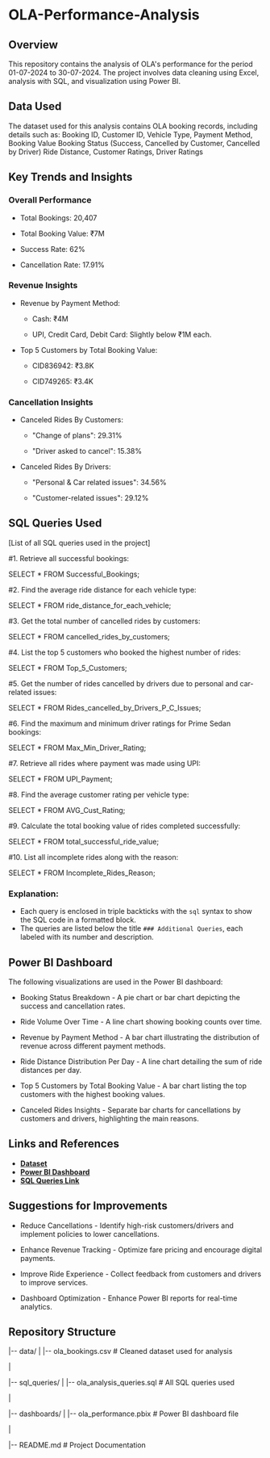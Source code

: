 # OLA-Performance-Analysis

## Overview

This repository contains the analysis of OLA's performance for the period 01-07-2024 to 30-07-2024. The project involves data cleaning using Excel, analysis with SQL, and visualization using Power BI.

## Data Used

The dataset used for this analysis contains OLA booking records, including details such as:
Booking ID, Customer ID, Vehicle Type, Payment Method, Booking Value
Booking Status (Success, Cancelled by Customer, Cancelled by Driver)
Ride Distance, Customer Ratings, Driver Ratings

## Key Trends and Insights

### Overall Performance

- Total Bookings: 20,407

- Total Booking Value: ₹7M

- Success Rate: 62%

- Cancellation Rate: 17.91%

### Revenue Insights

- Revenue by Payment Method:

  - Cash: ₹4M

  - UPI, Credit Card, Debit Card: Slightly below ₹1M each.

- Top 5 Customers by Total Booking Value:

  - CID836942: ₹3.8K

  - CID749265: ₹3.4K

### Cancellation Insights

- Canceled Rides By Customers:

  - "Change of plans": 29.31%

  - "Driver asked to cancel": 15.38%

- Canceled Rides By Drivers:

  - "Personal & Car related issues": 34.56%

  - "Customer-related issues": 29.12%

## SQL Queries Used

[List of all SQL queries used in the project]

 #1. Retrieve all successful bookings:
 
 SELECT * FROM Successful_Bookings;
 
 #2. Find the average ride distance for each vehicle type:
 
 SELECT * FROM ride_distance_for_each_vehicle;

 #3. Get the total number of cancelled rides by customers:
 
 SELECT * FROM cancelled_rides_by_customers;

 #4. List the top 5 customers who booked the highest number of rides:
 
 SELECT * FROM Top_5_Customers;
 
 #5. Get the number of rides cancelled by drivers due to personal and car-related issues:
 
 SELECT * FROM Rides_cancelled_by_Drivers_P_C_Issues;
 
 #6. Find the maximum and minimum driver ratings for Prime Sedan bookings:
 
 SELECT * FROM Max_Min_Driver_Rating;
 
 #7. Retrieve all rides where payment was made using UPI:
 
 SELECT * FROM UPI_Payment;
 
 #8. Find the average customer rating per vehicle type:
 
 SELECT * FROM AVG_Cust_Rating;
 
 #9. Calculate the total booking value of rides completed successfully:
 
 SELECT * FROM total_successful_ride_value;
 
 #10. List all incomplete rides along with the reason:
 
 SELECT * FROM Incomplete_Rides_Reason;

### Explanation:
- Each query is enclosed in triple backticks with the `sql` syntax to show the SQL code in a formatted block.
- The queries are listed below the title `### Additional Queries`, each labeled with its number and description.


## Power BI Dashboard 

The following visualizations are used in the Power BI dashboard:

- Booking Status Breakdown - A pie chart or bar chart depicting the success and cancellation rates.

- Ride Volume Over Time - A line chart showing booking counts over time.

- Revenue by Payment Method - A bar chart illustrating the distribution of revenue across different payment methods.

- Ride Distance Distribution Per Day - A line chart detailing the sum of ride distances per day.

- Top 5 Customers by Total Booking Value - A bar chart listing the top customers with the highest booking values.

- Canceled Rides Insights - Separate bar charts for cancellations by customers and drivers, highlighting the main reasons.

## Links and References
- **[Dataset](https://github.com/Nithindomala/OLA-Performance-Analysis/blob/main/Ola_Bookings.csv)**
- **[Power BI Dashboard](https://github.com/Nithindomala/OLA-Performance-Analysis/blob/main/ola%20bookings%20project.pbix)**
- **[SQL Queries Link]("C:\Users\nithi\Dropbox\sql,queries.sql")**


## Suggestions for Improvements

- Reduce Cancellations - Identify high-risk customers/drivers and implement policies to lower cancellations.

- Enhance Revenue Tracking - Optimize fare pricing and encourage digital payments.

- Improve Ride Experience - Collect feedback from customers and drivers to improve services.

- Dashboard Optimization - Enhance Power BI reports for real-time analytics.

## Repository Structure

|-- data/
|   |-- ola_bookings.csv  # Cleaned dataset used for analysis

|

|-- sql_queries/
|   |-- ola_analysis_queries.sql  # All SQL queries used

|

|-- dashboards/
|   |-- ola_performance.pbix  # Power BI dashboard file

|

|-- README.md  # Project Documentation
